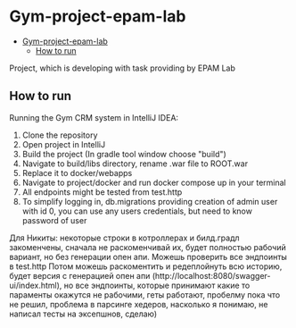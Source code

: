 # Gym-project-epam-lab

<!-- TOC -->
* [Gym-project-epam-lab](#gym-project-epam-lab)
  * [How to run](#how-to-run)
<!-- TOC -->

Project, which is developing with task providing by EPAM Lab

## How to run

Running the Gym CRM system in IntelliJ IDEA:

1. Clone the repository
2. Open project in IntelliJ
3. Build the project (In gradle tool window choose "build")
4. Navigate to build/libs directory, rename .war file to ROOT.war
5. Replace it to docker/webapps
6. Navigate to project/docker and run docker compose up in your terminal
7. All endpoints might be tested from test.http
8. To simplify logging in, db.migrations providing creation of admin user with id 0,
   you can use any users credentials, but need to know password of user

Для Никиты: некоторые строки в котроллерах и билд.градл закоменчены, сначала 
не раскоменчивай их, будет полностью рабочий вариант, но без генерации опен апи.
Можешь проверить все эндпоинты в test.http
Потом можешь раскоментить и редеплойнуть всю историю, будет версия с генерацией
опен апи (http://localhost:8080/swagger-ui/index.html), но все эндпоинты, 
которые принимают какие то параменты окажутся не рабочими, геты работают,
пробелму пока что не решил, проблема в парсинге хедеров, насколько я понимаю,
не написал тесты на эксепшнов, сделаю)
